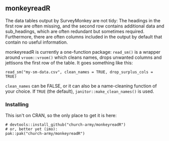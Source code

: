 ## monkeyreadR

The data tables output by SurveyMonkey are not tidy: The headings in the first row are often missing, and the second row contains additional data and sub_headings, which are often redundant but sometimes required. Furthermore, there are often columns included in the output by default that contain no useful information. 

monkeyreadR is currently a one-function package: `read_sm()` is a wrapper around `vroom::vroom()` which cleans names, drops unwanted columns and jettisons the first row of the table. It goes something like this:

`read_sm("my-sm-data.csv", clean_names = TRUE, drop_surplus_cols = TRUE)`

`clean_names` can be FALSE, or it can also be a name-cleaning function of your choice. If `TRUE` (the default), `janitor::make_clean_names()` is used.

### Installing

This isn't on CRAN, so the only place to get it is here:

```
# devtools::install_github("church-army/monkeyreadR")
# or, better yet (imo):
pak::pak("church-army/monkeyreadR")
```
